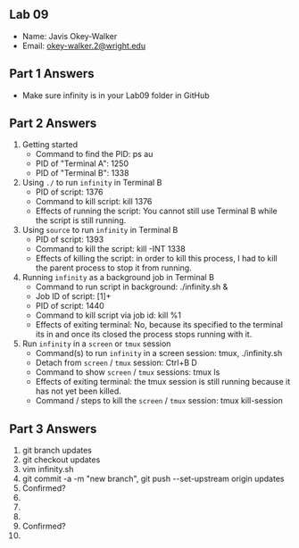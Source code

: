 ## Lab 09

- Name: Javis Okey-Walker
- Email: okey-walker.2@wright.edu

## Part 1 Answers

- Make sure infinity is in your Lab09 folder in GitHub

## Part 2 Answers

1. Getting started
   - Command to find the PID: ps au
   - PID of "Terminal A": 1250
   - PID of "Terminal B": 1338
2. Using `./` to run `infinity` in Terminal B
   - PID of script: 1376
   - Command to kill script: kill 1376
   - Effects of running the script: You cannot still use Terminal B while the script is still running.
3. Using `source` to run `infinity` in Terminal B
   - PID of script: 1393
   - Command to kill the script: kill -INT 1338
   - Effects of killing the script: in order to kill this process, I had to kill the parent process to stop it from running.
4. Running `infinity` as a background job in Terminal B
   - Command to run script in background: ./infinity.sh &
   - Job ID of script: [1]+
   - PID of script: 1440
   - Command to kill script via job id: kill %1
   - Effects of exiting terminal: No, because its specified to the terminal its in and once its closed the process stops running with it.
5. Run `infinity` in a `screen` or `tmux` session
   - Command(s) to run `infinity` in a screen session: tmux, ./infinity.sh
   - Detach from `screen` / `tmux` session: Ctrl+B  D
   - Command to show `screen` / `tmux` sessions: tmux ls
   - Effects of exiting terminal: the tmux session is still running because it has not yet been killed.
   - Command / steps to kill the `screen` / `tmux` session: tmux kill-session

## Part 3 Answers

1. git branch updates
2. git checkout updates
3. vim infinity.sh
4. git commit -a -m "new branch",   git push --set-upstream origin updates
5. Confirmed?
6.
7.
8.
9. Confirmed?
10.
